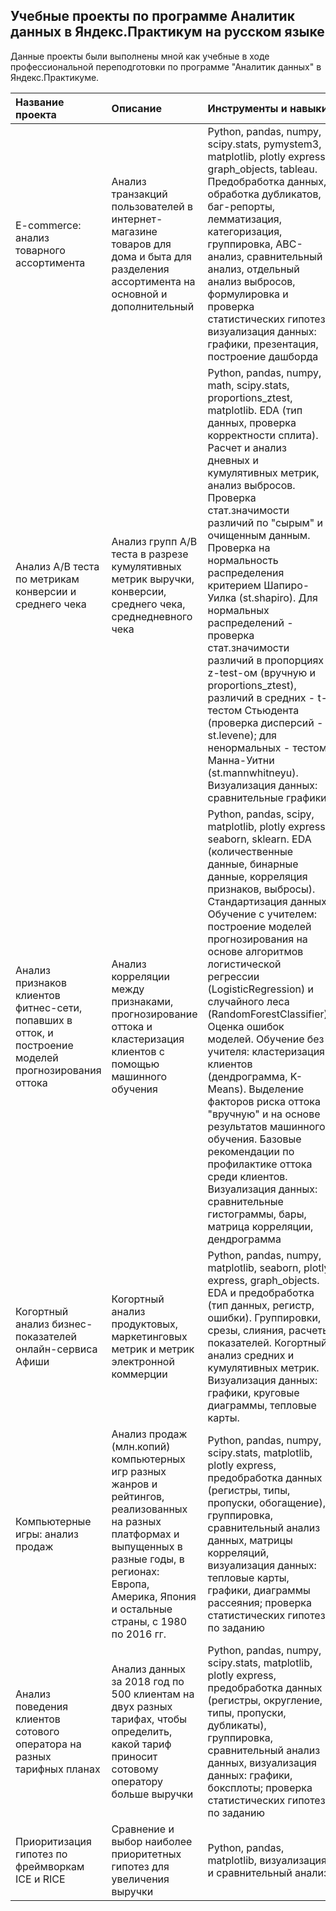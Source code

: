 ## Учебные проекты по программе Аналитик данных в Яндекс.Практикум на русском языке  
Данные проекты были выполнены мной как учебные в ходе профессиональной переподготовки по программе "Аналитик данных" в Яндекс.Практикуме.


| Название проекта | Описание | Инструменты и навыки | Ссылка |
| :--------------- | :-------------------- | :------------------- | :----- |
| E-commerce: анализ товарного ассортимента | Анализ транзакций пользователей в интернет-магазине товаров для дома и быта для разделения ассортимента на основной и дополнительный | Python, pandas, numpy, scipy.stats, pymystem3, matplotlib, plotly express, graph_objects, tableau. Предобработка данных, обработка дубликатов, баг-репорты, лемматизация, категоризация, группировка, ABC-анализ, сравнительный анализ, отдельный анализ выбросов, формулировка и проверка статистических гипотез, визуализация данных: графики, презентация, построение дашборда | [e-com_rus](https://github.com/mvavdonina/Yandex_Practicum_Data_Analyst_Training_Projects_Russian/tree/main/e-com_rus)|
| Анализ A/B теста по метрикам конверсии и среднего чека | Анализ групп A/B теста в разрезе кумулятивных метрик выручки, конверсии, среднего чека, среднедневного чека | Python, pandas, numpy, math, scipy.stats, proportions_ztest, matplotlib. EDA (тип данных, проверка корректности сплита). Расчет и анализ дневных и кумулятивных метрик, анализ выбросов. Проверка стат.значимости различий по "сырым" и очищенным данным. Проверка на нормальность распределения критерием Шапиро-Уилка (st.shapiro). Для нормальных распределений - проверка стат.значимости различий в пропорциях z-test-ом (вручную и proportions_ztest), различий в средних - t-тестом Стьюдента (проверка дисперсий - st.levene); для ненормальных - тестом Манна-Уитни (st.mannwhitneyu). Визуализация данных: сравнительные графики | [ab_test_convrsn_avgbill_rus](https://github.com/mvavdonina/Yandex_Practicum_Data_Analyst_Training_Projects_Russian/tree/main/ab_test_convrsn_avgbill_rus)|
| Анализ признаков клиентов фитнес-сети, попавших в отток, и построение моделей прогнозирования оттока | Анализ корреляции между признаками, прогнозирование оттока и кластеризация клиентов с помощью машинного обучения | Python, pandas, scipy, matplotlib, plotly express, seaborn, sklearn. EDA (количественные данные, бинарные данные, корреляция признаков, выбросы). Стандартизация данных. Обучение с учителем: построение моделей прогнозирования на основе алгоритмов логистической регрессии (LogisticRegression) и случайного леса (RandomForestClassifier). Оценка ошибок моделей. Обучение без учителя: кластеризация клиентов (дендрограмма, K-Means). Выделение факторов риска оттока "вручную" и на основе результатов машинного обучения. Базовые рекомендации по профилактике оттока среди клиентов. Визуализация данных: сравнительные гистограммы, бары, матрица корреляции, дендрограмма | [ml_churn_fitness_rus](https://github.com/mvavdonina/Yandex_Practicum_Data_Analyst_Training_Projects_Russian/tree/main/ml_churn_fitness_rus)|
| Когортный анализ бизнес-показателей онлайн-сервиса Афиши| Когортный анализ продуктовых, маркетинговых метрик и метрик электронной коммерции | Python, pandas, numpy, matplotlib, seaborn, plotly express, graph_objects. EDA и предобработка (тип данных, регистр, ошибки). Группировки, срезы, слияния, расчеты показателей. Когортный анализ средних и кумулятивных метрик. Визуализация данных: графики, круговые диаграммы, тепловые карты. | [cohorts_metrics_rus](https://github.com/mvavdonina/Yandex_Practicum_Data_Analyst_Training_Projects_Russian/tree/main/cohorts_metrics_rus)|
| Компьютерные игры: анализ продаж | Анализ продаж (млн.копий) компьютерных игр разных жанров и рейтингов, реализованных на разных платформах и выпущенных в разные годы, в регионах: Европа, Америка, Япония и остальные страны, с 1980 по 2016 гг. | Python, pandas, numpy, scipy.stats, matplotlib, plotly express, предобработка данных (регистры, типы, пропуски, обогащение), группировка, сравнительный анализ данных, матрицы корреляций, визуализация данных: тепловые карты, графики, диаграммы рассеяния; проверка статистических гипотез по заданию | [games_rus](https://github.com/mvavdonina/Yandex_Practicum_Data_Analyst_Training_Projects_Russian/tree/main/games_rus)|
| Анализ поведения клиентов сотового оператора на разных тарифных планах | Анализ данных за 2018 год по 500 клиентам на двух разных тарифах, чтобы определить, какой тариф приносит сотовому оператору больше выручки | Python, pandas, numpy, scipy.stats, matplotlib, plotly express, предобработка данных (регистры, округление, типы, пропуски, дубликаты), группировка, сравнительный анализ данных, визуализация данных: графики, боксплоты; проверка статистических гипотез по заданию | [mobtariffs_rus](https://github.com/mvavdonina/Yandex_Practicum_Data_Analyst_Training_Projects_Russian/tree/main/mobtariffs_rus)|
| Приоритизация гипотез по фреймворкам ICE и RICE | Сравнение и выбор наиболее приоритетных гипотез для увеличения выручки | Python, pandas, matplotlib, визуализация и сравнительный анализ | [hypotheses_rus](https://github.com/mvavdonina/Yandex_Practicum_Data_Analyst_Training_Projects_Russian/tree/main/hypotheses_rus)|
